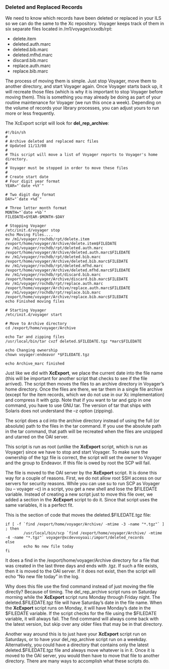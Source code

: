 ### Deleted and Replaced Records ###

We need to know which records have been deleted or replaced in your ILS so we can do the same to the Xc repository. Voyager keeps track of them in six separate files located in /m1/voyager/xxxdb/rpt:
  * delete.item
  * deleted.auth.marc
  * deleted.bib.marc
  * deleted.mfhd.marc
  * discard.bib.marc
  * replace.auth.marc
  * replace.bib.marc

The process of moving them is simple. Just stop Voyager, move them to another directory, and start Voyager again. Once Voyager starts back up, it will recreate those files (which is why it is important to stop Voyager before moving them). This is something you may already be doing as part of your routine maintenance for Voyager (we run this once a week). Depending on the volume of records your library processes, you can adjust yours to run more or less frequently.

The XcExport script will look for **del\_rep\_archive**:

```
#!/bin/sh
#
# Archive deleted and replaced marc files
# Updated 11/13/08
#
# This script will move a list of Voyager reports to Voyager's home directory.
#
# Voyager must be stopped in order to move these files
#
# Create start date
# Four digit year format
YEAR="`date +%Y`"

# Two digit day format
DAY="`date +%d`"

# Three letter month format
MONTH="`date +%b`"
FILEDATE=$YEAR-$MONTH-$DAY

# Stopping Voyager
/etc/init.d/voyager stop
echo Moving Files....
mv /m1/voyager/rochdb/rpt/delete.item /export/home/voyager/Archive/delete.item$FILEDATE
mv /m1/voyager/rochdb/rpt/deleted.auth.marc /export/home/voyager/Archive/deleted.auth.marc$FILEDATE
mv /m1/voyager/rochdb/rpt/deleted.bib.marc /export/home/voyager/Archive/deleted.bib.marc$FILEDATE
mv /m1/voyager/rochdb/rpt/deleted.mfhd.marc /export/home/voyager/Archive/deleted.mfhd.marc$FILEDATE
mv /m1/voyager/rochdb/rpt/discard.bib.marc /export/home/voyager/Archive/discard.bib.marc$FILEDATE
mv /m1/voyager/rochdb/rpt/replace.auth.marc /export/home/voyager/Archive/replace.auth.marc$FILEDATE
mv /m1/voyager/rochdb/rpt/replace.bib.marc /export/home/voyager/Archive/replace.bib.marc$FILEDATE
echo Finished moving files

# Starting Voyager
/etc/init.d/voyager start

# Move to Archive directory
cd /export/home/voyager/Archive

echo Tar and zipping files
/usr/local/bin/tar cvzf deleted.$FILEDATE.tgz *marc$FILEDATE

echo Changing ownership
chown voyager:endeavor *$FILEDATE.tgz

echo Archive_marc finished
```

Just like we did with **XcExport**, we place the current date into the file name (this will be important for another script that checks to see if the file arrived). The script then moves the files to an archive directory in Voyager’s home directory. Once the files are there, we tar them in a single file archive (except for the item records, which we do not use in our Xc implementation) and compress it with gzip. Note that if you want to tar and gzip in one command, you have to use GNU tar. The version of tar that ships with Solaris does not understand the –z option (zipping).

The script does a cd into the archive directory instead of using the full (or absolute) path to the files in the tar command. If you use the absolute path in the tar command, that path will be recreated when the files are unzipped and utarred on the OAI server.

This script is run as root (unlike the **XcExport** script, which is run as Voyager) since we have to stop and start Voyager. To make sure the ownership of the tgz file is correct, the script will set the owner to Voyager and the group to Endeavor. If this file is owed by root the SCP will fail.

The file is moved to the OAI server by the **XcExport** script. It is done this way for a couple of reasons. First, we do not allow root SSH access on our servers for security reasons. While you can use su to run SCP as Voyager (su – voyager –c) in a script, you get a new shell and lose the $FILEDATE variable. Instead of creating a new script just to move this file over, we added a section in the **XcExport** script to do it. Since that script uses the same variables, it is a perfect fit.

This is the section of code that moves the deleted.$FILEDATE.tgz file:

```
if [ -f `find /export/home/voyager/Archive/ -mtime -3 -name "*.tgz"` ] ; then
        /usr/local/bin/scp `find /export/home/voyager/Archive/ -mtime -4 -name "*.tgz"` voyager@xcdevvoyoai:/import/deleted_records
else
        echo No new file today
fi
```

It does a find in the /export/home/voyager/Archive directory for a file that was created in the last three days and ends with .tgz. If such a file exists, then it is moved to the OAI server. If it does not exist, then the script will echo “No new file today” in the log.

Why does this file use the find command instead of just moving the file directly? Because of timing. The del\_rep\_archive script runs on Saturday morning while the **XcExport** script runs Monday through Friday night. The deleted.$FILEDATE.tgz file will have Saturday’s date in the file name. When the **XcExport** script runs on Monday, it will have Monday’s date in the $FILEDATE variable. If the script checks for the file using the $FILEDATE variable, it will always fail. The find command will always come back with the latest version, but skip over any older files that may be in that directory.

Another way around this is to just have your **XcExport** script run on Saturdays, or to have your del\_rep\_archive script run on a weekday. Alternatively, you could have a directory that contains only the latest deleted.$FILEDATE.tgz file and always move whatever is in it. Once it is moved to the OAI server, you would then have to move that file to another directory. There are many ways to accomplish what these scripts do.